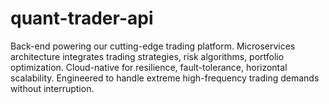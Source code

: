 # quant-trader-api
Back-end powering our cutting-edge trading platform. Microservices architecture integrates trading strategies, risk algorithms, portfolio optimization. Cloud-native for resilience, fault-tolerance, horizontal scalability. Engineered to handle extreme high-frequency trading demands without interruption.
